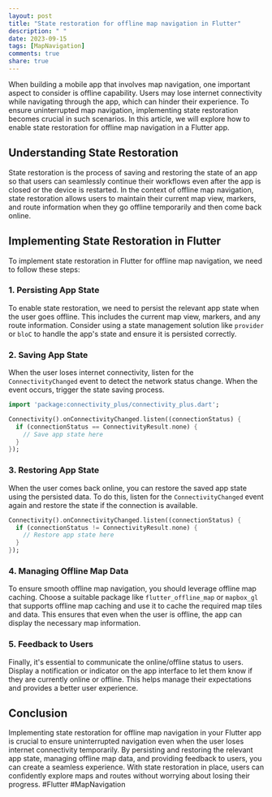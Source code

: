 ```yaml
---
layout: post
title: "State restoration for offline map navigation in Flutter"
description: " "
date: 2023-09-15
tags: [MapNavigation]
comments: true
share: true
---
```


When building a mobile app that involves map navigation, one important aspect to consider is offline capability. Users may lose internet connectivity while navigating through the app, which can hinder their experience. To ensure uninterrupted map navigation, implementing state restoration becomes crucial in such scenarios. In this article, we will explore how to enable state restoration for offline map navigation in a Flutter app.

## Understanding State Restoration

State restoration is the process of saving and restoring the state of an app so that users can seamlessly continue their workflows even after the app is closed or the device is restarted. In the context of offline map navigation, state restoration allows users to maintain their current map view, markers, and route information when they go offline temporarily and then come back online.

## Implementing State Restoration in Flutter

To implement state restoration in Flutter for offline map navigation, we need to follow these steps:

### 1. Persisting App State

To enable state restoration, we need to persist the relevant app state when the user goes offline. This includes the current map view, markers, and any route information. Consider using a state management solution like `provider` or `bloC` to handle the app's state and ensure it is persisted correctly.

### 2. Saving App State

When the user loses internet connectivity, listen for the `ConnectivityChanged` event to detect the network status change. When the event occurs, trigger the state saving process.

```dart
import 'package:connectivity_plus/connectivity_plus.dart';

Connectivity().onConnectivityChanged.listen((connectionStatus) {
  if (connectionStatus == ConnectivityResult.none) {
    // Save app state here
  }
});
```

### 3. Restoring App State

When the user comes back online, you can restore the saved app state using the persisted data. To do this, listen for the `ConnectivityChanged` event again and restore the state if the connection is available.

```dart
Connectivity().onConnectivityChanged.listen((connectionStatus) {
  if (connectionStatus != ConnectivityResult.none) {
    // Restore app state here
  }
});
```

### 4. Managing Offline Map Data

To ensure smooth offline map navigation, you should leverage offline map caching. Choose a suitable package like `flutter_offline_map` or `mapbox_gl` that supports offline map caching and use it to cache the required map tiles and data. This ensures that even when the user is offline, the app can display the necessary map information.

### 5. Feedback to Users

Finally, it's essential to communicate the online/offline status to users. Display a notification or indicator on the app interface to let them know if they are currently online or offline. This helps manage their expectations and provides a better user experience.

## Conclusion

Implementing state restoration for offline map navigation in your Flutter app is crucial to ensure uninterrupted navigation even when the user loses internet connectivity temporarily. By persisting and restoring the relevant app state, managing offline map data, and providing feedback to users, you can create a seamless experience. With state restoration in place, users can confidently explore maps and routes without worrying about losing their progress. #Flutter #MapNavigation